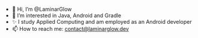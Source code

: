 - 👋 Hi, I’m @LaminarGlow
- 👀 I’m interested in Java, Android and Gradle
- ✨ I study Applied Computing and am employed as an Android developer
- 📫 How to reach me: contact@laminarglow.dev

<!---
LaminarGlow/LaminarGlow is a ✨ special ✨ repository because its `README.md` (this file) appears on your GitHub profile.
You can click the Preview link to take a look at your changes.
--->
